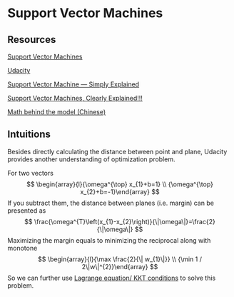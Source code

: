 # Support Vector Machines



## Resources

[Support Vector Machines](https://medium.com/datadriveninvestor/support-vector-machines-ae0ff2375479)

[Udacity](https://www.youtube.com/watch?v=5yzSv4jYMyI&list=PLgIPpm6tJZoShjm7r8Npia7CMsMlRWeuZ&index=1)

[Support Vector Machine — Simply Explained](https://towardsdatascience.com/support-vector-machine-simply-explained-fee28eba5496)

[Support Vector Machines, Clearly Explained!!!](https://www.youtube.com/watch?v=efR1C6CvhmE&feature=youtu.be)

[Math behind the model (Chinese)](https://www.bilibili.com/video/av70839977/?p=28&spm_id_from=333.788.b_6d756c74695f70616765.28)



## Intuitions

Besides directly calculating the distance between point and plane, Udacity provides another understanding of optimization problem.

For two vectors
$$
\begin{array}{l}{\omega^{\top} x_{1}+b=1} \\ {\omega^{\top} x_{2}+b=-1}\end{array}
$$
If you subtract them, the distance between planes (i.e. margin) can be presented as
$$
\frac{\omega^{T}\left(x_{1}-x_{2}\right)}{\|\omega\|}=\frac{2}{\|\omega\|}
$$
Maximizing the margin equals to minimizing the reciprocal along with monotone
$$
\begin{array}{l}{\max \frac{2}{\| w_{1}\|}} \\ {\min 1 / 2\|w\|^{2}}\end{array}
$$
So we can further use [Lagrange equation/ KKT conditions](https://github.com/LuchaoQi/Machine-Learning/blob/master/svm/handwritten%20derivation.pdf) to solve this problem.

